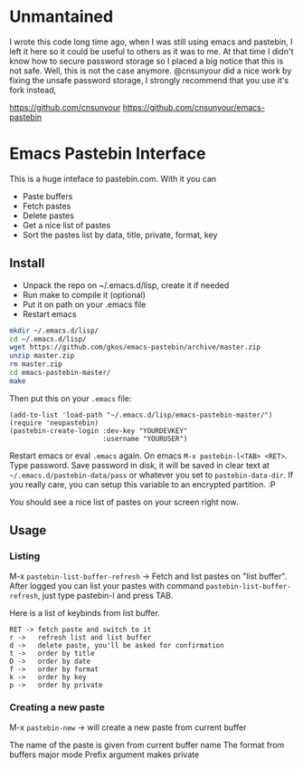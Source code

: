 # Unmantained

I wrote this code long time ago, when I was still using emacs and pastebin, I left it here so it could be useful to others as it was to me. At that time I didn't know how to secure password storage so I placed a big notice that this is not safe. Well, this is not the case anymore. @cnsunyour did a nice work by fixing the unsafe password storage, I strongly recommend that you use it's fork instead, 

https://github.com/cnsunyour
https://github.com/cnsunyour/emacs-pastebin

# Emacs Pastebin Interface

This is a huge inteface to pastebin.com. With it you can
* Paste buffers 
* Fetch pastes
* Delete pastes
* Get a nice list of pastes
* Sort the pastes list by data, title, private, format, key

## Install
* Unpack the repo on ~/.emacs.d/lisp, create it if needed
* Run make to compile it (optional)
* Put it on path on your .emacs file
* Restart emacs
``` bash
mkdir ~/.emacs.d/lisp/
cd ~/.emacs.d/lisp/
wget https://github.com/gkos/emacs-pastebin/archive/master.zip
unzip master.zip 
rm master.zip
cd emacs-pastebin-master/
make
```

Then put this on your `.emacs` file:
```elisp
(add-to-list 'load-path "~/.emacs.d/lisp/emacs-pastebin-master/")
(require 'neopastebin)
(pastebin-create-login :dev-key "YOURDEVKEY"
                       :username "YOURUSER")
```

Restart emacs or eval `.emacs` again. On emacs `M-x pastebin-l<TAB> <RET>`. Type password. Save password in disk, it will be saved in clear text at `~/.emacs.d/pastebin-data/pass` or whatever you set to `pastebin-data-dir`. If you really care, you can setup this variable to an encrypted partition. :P

You should see a nice list of pastes on your screen right now.

## Usage

### Listing
M-x `pastebin-list-buffer-refresh` -> Fetch and list pastes on "list buffer". 
After logged you can list your pastes with command `pastebin-list-buffer-refresh`, just type pastebin-l and press TAB.

Here is a list of keybinds from list buffer.

```
RET -> fetch paste and switch to it
r ->   refresh list and list buffer
d ->   delete paste, you'll be asked for confirmation
t ->   order by title
D ->   order by date
f ->   order by format
k ->   order by key
p ->   order by private
```

### Creating a new paste

M-x `pastebin-new` -> will create a new paste from current buffer

The name of the paste is given from current buffer name
The format from buffers major mode
Prefix argument makes private 

